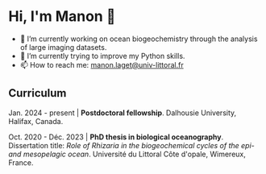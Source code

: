 # Hi, I'm Manon 👋

- 🌊 I’m currently working on ocean biogeochemistry through the analysis of large imaging datasets.
- 🌱 I’m currently trying to improve my Python skills.
- 📫 How to reach me: manon.laget@univ-littoral.fr

## Curriculum

Jan. 2024 - present | **Postdoctoral fellowship**. Dalhousie University, Halifax, Canada.

Oct. 2020 - Déc. 2023 | **PhD thesis in biological oceanography**. Dissertation title: *Role of Rhizaria in the biogeochemical cycles of the epi- and mesopelagic ocean*. Université du Littoral Côte d'opale, Wimereux, France.
